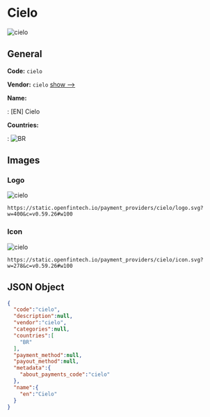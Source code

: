 
# Cielo 
![cielo](https://static.openfintech.io/payment_providers/cielo/logo.svg?w=400&c=v0.59.26#w100)  

## General 
 
**Code:** `cielo` 
 
**Vendor:** `cielo` [show -->](/vendors/cielo/) 
 
**Name:** 
 
:	[EN] Cielo 
 
 
**Countries:** 
 
:	![BR](https://cdnjs.cloudflare.com/ajax/libs/flag-icon-css/3.3.0/flags/4x3/br.svg#w24)  

## Images 

### Logo 
 
![cielo](https://static.openfintech.io/payment_providers/cielo/logo.svg?w=400&c=v0.59.26#w100)  

```
https://static.openfintech.io/payment_providers/cielo/logo.svg?w=400&c=v0.59.26#w100
```  

### Icon 
 
![cielo](https://static.openfintech.io/payment_providers/cielo/icon.svg?w=278&c=v0.59.26#w100)  

```
https://static.openfintech.io/payment_providers/cielo/icon.svg?w=278&c=v0.59.26#w100
```  

## JSON Object 

```json
{
  "code":"cielo",
  "description":null,
  "vendor":"cielo",
  "categories":null,
  "countries":[
    "BR"
  ],
  "payment_method":null,
  "payout_method":null,
  "metadata":{
    "about_payments_code":"cielo"
  },
  "name":{
    "en":"Cielo"
  }
}
```  
